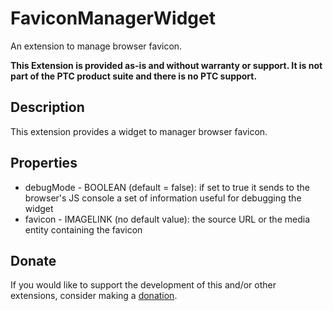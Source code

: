 # FaviconManagerWidget
An extension to manage browser favicon.

**This Extension is provided as-is and without warranty or support. It is not part of the PTC product suite and there is no PTC support.**

## Description
This extension provides a widget to manager browser favicon.

## Properties
- debugMode - BOOLEAN (default = false): if set to true it sends to the browser's JS console a set of information useful for debugging the widget
- favicon - IMAGELINK (no default value): the source URL or the media entity containing the favicon

## Donate
If you would like to support the development of this and/or other extensions, consider making a [donation](https://www.paypal.com/donate/?business=HCDX9BAEYDF4C&no_recurring=0&currency_code=EUR).
